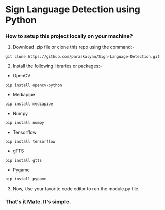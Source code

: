 # Sign Language Detection using Python
### How to setup this project locally on your machine?
1. Download .zip file or clone this repo using the command:-
```console
git clone https://github.com/paraskalyan/Sign-Language-Detection.git
```

2. Install the following libraries or packages:-
* OpenCV
```console
pip install opencv-python
```
* Mediapipe
```console
pip install mediapipe
```
* Numpy
```console
pip install numpy
```
* Tensorflow
```console
pip install tensorflow
```
* gTTS
```console
pip install gtts
```
* Pygame
```console
pip install pygame
```

3. Now, Use your favorite code editor to run the module.py file.

### That's it Mate. It's simple.
